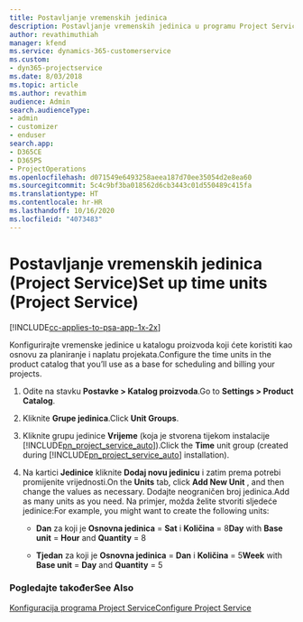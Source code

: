 ```yaml
---
title: Postavljanje vremenskih jedinica
description: Postavljanje vremenskih jedinica u programu Project Service
author: revathimuthiah
manager: kfend
ms.service: dynamics-365-customerservice
ms.custom:
- dyn365-projectservice
ms.date: 8/03/2018
ms.topic: article
ms.author: revathim
audience: Admin
search.audienceType:
- admin
- customizer
- enduser
search.app:
- D365CE
- D365PS
- ProjectOperations
ms.openlocfilehash: d071549e6493258aeea187d70ee35054d2e8ea60
ms.sourcegitcommit: 5c4c9bf3ba018562d6cb3443c01d550489c415fa
ms.translationtype: HT
ms.contentlocale: hr-HR
ms.lasthandoff: 10/16/2020
ms.locfileid: "4073483"
---
```

# <a name="set-up-time-units-project-service"></a><span data-ttu-id="de79f-103">Postavljanje vremenskih jedinica (Project Service)</span><span class="sxs-lookup"><span data-stu-id="de79f-103">Set up time units (Project Service)</span></span>

[!INCLUDE[cc-applies-to-psa-app-1x-2x](../includes/cc-applies-to-psa-app-1x-2x.md)]

<span data-ttu-id="de79f-104">Konfigurirajte vremenske jedinice u katalogu proizvoda koji ćete koristiti kao osnovu za planiranje i naplatu projekata.</span><span class="sxs-lookup"><span data-stu-id="de79f-104">Configure the time units in the product catalog that you’ll use as a base for scheduling and billing your projects.</span></span>  
  
1. <span data-ttu-id="de79f-105">Odite na stavku **Postavke > Katalog proizvoda**.</span><span class="sxs-lookup"><span data-stu-id="de79f-105">Go to **Settings > Product Catalog**.</span></span>  
  
2. <span data-ttu-id="de79f-106">Kliknite **Grupe jedinica**.</span><span class="sxs-lookup"><span data-stu-id="de79f-106">Click **Unit Groups**.</span></span>  
  
3. <span data-ttu-id="de79f-107">Kliknite grupu jedinice **Vrijeme** (koja je stvorena tijekom instalacije [!INCLUDE[pn_project_service_auto](../includes/pn-project-service-auto.md)]).</span><span class="sxs-lookup"><span data-stu-id="de79f-107">Click the **Time** unit group (created during [!INCLUDE[pn_project_service_auto](../includes/pn-project-service-auto.md)] installation).</span></span>  
  
4. <span data-ttu-id="de79f-108">Na kartici **Jedinice** kliknite **Dodaj novu jedinicu** i zatim prema potrebi promijenite vrijednosti.</span><span class="sxs-lookup"><span data-stu-id="de79f-108">On the **Units** tab, click **Add New Unit** , and then change the values as necessary.</span></span> <span data-ttu-id="de79f-109">Dodajte neograničen broj jedinica.</span><span class="sxs-lookup"><span data-stu-id="de79f-109">Add as many units as you need.</span></span> <span data-ttu-id="de79f-110">Na primjer, možda želite stvoriti sljedeće jedinice:</span><span class="sxs-lookup"><span data-stu-id="de79f-110">For example, you might want to create the following units:</span></span>  
  
   - <span data-ttu-id="de79f-111">**Dan** za koji je **Osnovna jedinica** = **Sat** i **Količina** = 8</span><span class="sxs-lookup"><span data-stu-id="de79f-111">**Day** with **Base unit** = **Hour** and **Quantity** = 8</span></span>  
  
   - <span data-ttu-id="de79f-112">**Tjedan** za koji je **Osnovna jedinica** = **Dan** i **Količina** = 5</span><span class="sxs-lookup"><span data-stu-id="de79f-112">**Week** with **Base unit** = **Day** and **Quantity** = 5</span></span>  
  
### <a name="see-also"></a><span data-ttu-id="de79f-113">Pogledajte također</span><span class="sxs-lookup"><span data-stu-id="de79f-113">See Also</span></span>  
 [<span data-ttu-id="de79f-114">Konfiguracija programa Project Service</span><span class="sxs-lookup"><span data-stu-id="de79f-114">Configure Project Service</span></span>](../psa/configure.md)
